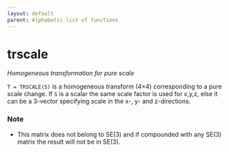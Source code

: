 ```yaml
---
layout: default
parent: Alphabetic list of functions
---
```

# trscale
_Homogeneous transformation for pure scale_


```T = TRSCALE(S)``` is a homogeneous transform (4&times;4) corresponding to a pure
scale change.  If `S` is a scalar the same scale factor is used for x,y,z,
else it can be a 3-vector specifying scale in the x-, y- and
z-directions.
### Note
* This matrix does not belong to SE(3) and if compounded with    any SE(3) matrix the result will not be in SE(3).

